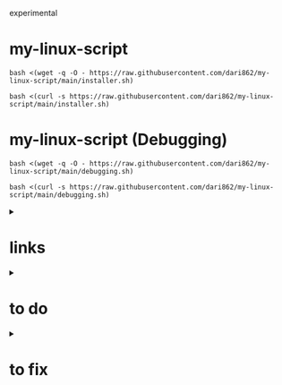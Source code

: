experimental

# my-linux-script

```
bash <(wget -q -O - https://raw.githubusercontent.com/dari862/my-linux-script/main/installer.sh)
```

```
bash <(curl -s https://raw.githubusercontent.com/dari862/my-linux-script/main/installer.sh)
```

# my-linux-script (Debugging)

```
bash <(wget -q -O - https://raw.githubusercontent.com/dari862/my-linux-script/main/debugging.sh)
```

```
bash <(curl -s https://raw.githubusercontent.com/dari862/my-linux-script/main/debugging.sh)
```


<details>
<summary><h1>links</h1></summary>
  
	https://github.com/sudorook/debian
 	
	https://github.com/FancyChaos/debian-2021
  
</details>

<details>
<summary><h1>to do</h1></summary>

	sxiv -r -q -o * | xargs xwallpaper --stretch
	
	number of installed appes : echo $(( $(dpkg-query -l | wc -l) - 5 ))
  	
	work on bspwm

</details>


<details>
<summary><h1>to fix</h1></summary>
	
	hotplug
	
	error: tray: Failed to put tray above 0x3800001 in the stack (XCB_MATCH (8))

</details>
